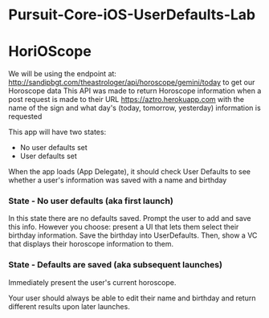 # Pursuit-Core-iOS-UserDefaults-Lab


# HoriOScope


We will be using the endpoint at: http://sandipbgt.com/theastrologer/api/horoscope/gemini/today to get our Horoscope data
This API was made to return Horoscope information when a post request is made to their URL https://aztro.herokuapp.com
with the name of the sign and what day's (today, tomorrow, yesterday) information is requested

This app will have two states:

- No user defaults set
- User defaults set


When the app loads (App Delegate), it should check User Defaults to see whether a user's information was saved with a name and birthday
 

### State -  No user defaults (aka first launch)

In this state there are no defaults saved. Prompt the user to add and save this info. However you choose: present a UI that lets them select their birthday information.  Save the birthday into UserDefaults.  Then, show a VC that displays their horoscope information to them.


### State - Defaults are saved (aka subsequent launches)

Immediately present the user's current horoscope.

Your user should always be able to edit their name and birthday and return different results upon later launches.


